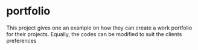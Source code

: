 # portfolio
This project gives one an example on how they can create a work portfolio for their projects. 
Equally, the codes can be modified to suit the clients preferences
